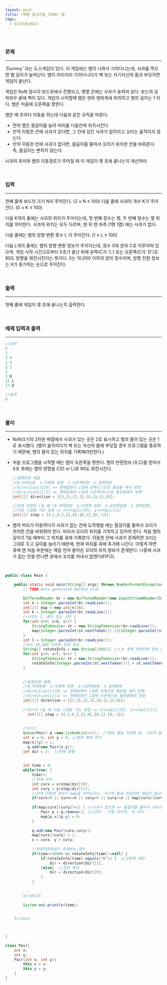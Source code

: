 ```yaml
---
layout: post
title: (백준 알고리즘_3190) 뱀
tags:
  - 알고리즘(BOJ)
---
```


<br>

### 문제

---

 'Dummy' 라는 도스게임이 있다. 이 게임에는 뱀이 나와서 기어다니는데, 사과를 먹으면 뱀 길이가 늘어난다. 뱀이 이리저리 기어다니다가 벽 또는 자기자신의 몸과 부딪히면 게임이 끝난다.

게임은 NxN 정사각 보드위에서 진행되고, 몇몇 칸에는 사과가 놓여져 있다. 보드의 상하좌우 끝에 벽이 있다. 게임이 시작할때 뱀은 맨위 맨좌측에 위치하고 뱀의 길이는 1 이다. 뱀은 처음에 오른쪽을 향한다.

뱀은 매 초마다 이동을 하는데 다음과 같은 규칙을 따른다.

- 먼저 뱀은 몸길이를 늘려 머리를 다음칸에 위치시킨다.
- 만약 이동한 칸에 사과가 있다면, 그 칸에 있던 사과가 없어지고 꼬리는 움직이지 않는다.
- 만약 이동한 칸에 사과가 없다면, 몸길이를 줄여서 꼬리가 위치한 칸을 비워준다. 즉, 몸길이는 변하지 않는다.

사과의 위치와 뱀의 이동경로가 주어질 때 이 게임이 몇 초에 끝나는지 계산하라.

<br>

### 입력

---

첫째 줄에 보드의 크기 N이 주어진다. (2 ≤ N ≤ 100) 다음 줄에 사과의 개수 K가 주어진다. (0 ≤ K ≤ 100)

다음 K개의 줄에는 사과의 위치가 주어지는데, 첫 번째 정수는 행, 두 번째 정수는 열 위치를 의미한다. 사과의 위치는 모두 다르며, 맨 위 맨 좌측 (1행 1열) 에는 사과가 없다.

다음 줄에는 뱀의 방향 변환 횟수 L 이 주어진다. (1 ≤ L ≤ 100)

다음 L개의 줄에는 뱀의 방향 변환 정보가 주어지는데,  정수 X와 문자 C로 이루어져 있으며. 게임 시작 시간으로부터 X초가 끝난 뒤에 왼쪽(C가 'L') 또는 오른쪽(C가 'D')로 90도 방향을 회전시킨다는 뜻이다. X는 10,000 이하의 양의 정수이며, 방향 전환 정보는 X가 증가하는 순으로 주어진다.

<br>

### 출력

---

첫째 줄에 게임이 몇 초에 끝나는지 출력한다.

<br>

### 예제 입력과 출력

---

```java
//입력
6
3
3 4
2 5
5 3
3
3 D
15 L
17 D
```

```java
//출력
9
```

<br>

### 풀이

---

- NxN크기의 2차원 배열에서 사과가 있는 곳은 2로 표시하고 뱀의 몸이 있는 곳은 1로 표시했다. (뱀이 움직이다가 벽 또는 자신의 몸에 부딪힐 경우 프로그램을 종료하기 때문에, 뱀의 몸이 있는 위치를 기록해야만한다.)

- 처음 프로그램을 시작할 때는 뱀이 오른쪽을 향한다. 뱀의 반환정보 (X,C)를 받아서 X초 후에는 뱀의 방향을 C(D or L)로 90도 회전시킨다.

  ```java
  //방향관련 배열
  //0:위쪽방향  1:아랫쪽 방향  2:오른쪽방향  3.왼쪽방향
  //direction[i][0] => 현재방향이 i일때 왼쪽(L)으로 돌았을 때의 방향.
  //direction[i][1] => 현배방향이 i일때 오른쪽(D)으로 돌았을때의 방향
  int[][] direction = {{3,2},{2,3},{0,1},{1,0}};
  
  //현재 방향이 i일 때 (0:위쪽방향  1:아랫쪽 방향  2:오른쪽방향  3.왼쪽방향),
  //다음 스텝을 가는 방법 => x+step[i][0], y+step[i][1]
  int[][] step = {{-1,0,},{1,0},{0,1},{0,-1}};
  ```

- 뱀의 머리가 이동하다가 사과가 없는 칸에 도착했을 때는 몸길이를 줄여서 꼬리가 위치한 칸을 비워줘야 한다. 따라서 꼬리의 위치를 기억하고 있어야 한다. 처음 뱀의 길이가 1일 때부터 그 위치를 큐에 기록한다. 이동한 칸에 사과가 존재하면 꼬리는 그대로 두고 길이를 늘리기 때문에, 현재 위치를 큐에 추가해 나간다. 이렇게 하면 큐에 맨 처음 부분에는 제일 먼저 들어온 꼬리의 위치 정보가 존재한다. 나중에 사과가 없는 칸을 만나면 큐에서 꼬리를 꺼내서 없앤다(FIFO).    

<br>

```java
public class Main {

	public static void main(String[] args) throws NumberFormatException, IOException {
		// TODO Auto-generated method stub

		BufferedReader br = new BufferedReader(new InputStreamReader(System.in));
		int n = Integer.parseInt(br.readLine());
		int[][] map = new int[n][n];
		int k = Integer.parseInt(br.readLine());
		//사과는 2, 몸이 있는 곳은 1
		for(int i=0; i<k; i++) {
			StringTokenizer st = new StringTokenizer(br.readLine());
			map[Integer.parseInt(st.nextToken())-1][Integer.parseInt(st.nextToken())-1] = 2;
		}
	    int l = Integer.parseInt(br.readLine());
	    //X는 10,000 이하의 양의 정수
	    String[] rotateInfo = new String[10001]; //i초 후에 방향전환 정보 => rotateInfo[i]
	    for(int i=0; i<l; i++) {
			StringTokenizer st = new StringTokenizer(br.readLine());
			rotateInfo[Integer.parseInt(st.nextToken())] = st.nextToken();
	    }
	   
	    
	    //방향관련 배열
	    //0:위쪽방향  1:아랫쪽 방향  2:오른쪽방향  3.왼쪽방향
	    //direction[i][0] => 현재방향이 i일때 왼쪽으로 돌았을 때의 방향.
	    //direction[i][1] => 현배방향이 i일때 오른쪽으로 돌았을때의 방향
	    int[][] direction = {{3,2},{2,3},{0,1},{1,0}};
	    
	    //dir이 i일 때 다음 스텝을 가는 방법 => x+step[i][0], y+step[i][1]
		  int[][] step = {{-1,0,},{1,0},{0,1},{0,-1}};
	    
	    
	    //init
	    Queue<Pair> q =new LinkedList<>();  //뱀의 몸을 저장할 큐. 사과가 없을 경우 꼬리부터 없앤다. 
	    int x = 0; int y = 0; //현재 뱀의 위치
	    map[x][y] = 1;
		  q.add(new Pair(x,y));
	    int dir = 2;  //현재 방향 
	    
	    
		int time = 0;
		while(true) {
			time++;
			//현재 위치 
			int curx = x+step[dir][0];
			int cury = y+step[dir][1];
			//만약 이동한 위치가 map을 벗어나거나, 자신의 몸과 부딪히면 게임이 끝난다.
		    if(curx<0 || curx>=n || cury<0 || cury>=n || map[curx][cury]==1) break;
		    
			if(map[curx][cury]!=2) { //사과가 없으면 => 몸길이를 줄여서 꼬리가 위치한 칸을 비워준다
				Pair p = q.remove(); //LIFO - 가장 마지막. 즉 꼬리
				map[p.x][p.y] = 0;
			}
			
			q.add(new Pair(curx,cury));
			map[curx][cury] = 1;
			x = curx; y = cury;
			
			//방향전환정보가 존재하는 경우
			if(time<=10000 && rotateInfo[time]!=null) {
				if(rotateInfo[time].equals("D")) {  //오른쪽 회전
		        	dir = direction[dir][1];
			    }else{  //왼쪽 회전
			        dir = direction[dir][0];
			    }
			}
		
		
		}//while
		
	    System.out.println(time);	

	
	}//main
		


}

class Pair{
	int x;
	int y;
	Pair(int x, int y){
		this.x = x;
		this.y = y;
	}
}

```


